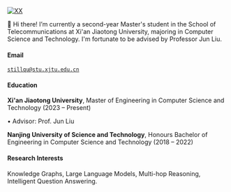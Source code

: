 [![XX](https://img.shields.io/badge/XX-github-blue?logo=github)](https://github.com/QUNING1)

👋 Hi there! I’m currently a second-year Master's student in the School of Telecommunications at Xi'an Jiaotong University, majoring in Computer Science and Technology. I'm fortunate to be advised by Professor Jun Liu.

#### Email  
<code>stillqu@stu.xjtu.edu.cn</code>  

#### Education  
**Xi'an Jiaotong University**, Master of Engineering in Computer Science and Technology (2023 – Present)

• Advisor: Prof. Jun Liu   

**Nanjing University of Science and Technology**, Honours Bachelor of Engineering in Computer Science and Technology (2018 – 2022) 

#### Research Interests  
Knowledge Graphs, Large Language Models, Multi-hop Reasoning, Intelligent Question Answering.